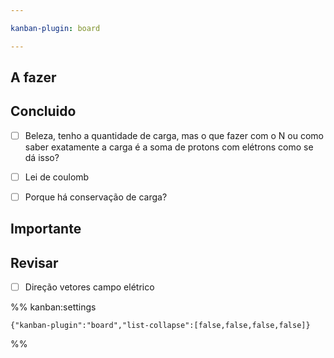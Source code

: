 ```yaml
---

kanban-plugin: board

---
```


## A fazer



## Concluido

- [ ] Beleza, tenho a quantidade de carga, mas o que fazer com o N ou como saber exatamente a carga é a soma de protons com elétrons como se dá isso?
- [ ] Lei de coulomb
- [ ] Porque há conservação de carga?


## Importante



## Revisar

- [ ] Direção vetores campo elétrico




%% kanban:settings
```
{"kanban-plugin":"board","list-collapse":[false,false,false,false]}
```
%%